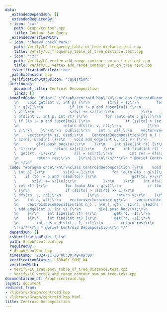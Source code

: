 ```yaml
---
data:
  _extendedDependsOn: []
  _extendedRequiredBy:
  - icon: ':x:'
    path: Graph/contour.hpp
    title: Contour Sum Query
  _extendedVerifiedWith:
  - icon: ':heavy_check_mark:'
    path: Verify/LC_frequency_table_of_tree_distance.test.cpp
    title: Verify/LC_frequency_table_of_tree_distance.test.cpp
  - icon: ':x:'
    path: Verify/LC_vertex_add_range_contour_sum_on_tree.test.cpp
    title: Verify/LC_vertex_add_range_contour_sum_on_tree.test.cpp
  _isVerificationFailed: true
  _pathExtension: hpp
  _verificationStatusIcon: ':question:'
  attributes:
    document_title: Centroid Decomposition
    links: []
  bundledCode: "#line 2 \"Graph/centroid.hpp\"\n\r\nclass CentroidDecomposition {\r\
    \n    void get(int v, int p) {\r\n        sz[v] = 1;\r\n        for (auto &to\
    \ : g[v])\r\n            if (to != p and !used[to]) {\r\n                get(to,\
    \ v);\r\n                sz[v] += sz[to];\r\n            }\r\n    }\r\n    int\
    \ dfs(int v, int p, int rt) {\r\n        for (auto &to : g[v])\r\n           \
    \ if (to != p and !used[to]) {\r\n                if (sz[to] > (sz[rt] >> 1))\r\
    \n                    return dfs(to, v, rt);\r\n            }\r\n        return\
    \ v;\r\n    }\r\n\r\n  public:\r\n    int n, all;\r\n    vector<vector<int>> g;\r\
    \n    vector<int> sz, used;\r\n    CentroidDecomposition(int n_) : n(n_), g(n),\
    \ sz(n), used(n) {}\r\n    void add_edge(int u, int v) {\r\n        g[u].push_back(v);\r\
    \n        g[v].push_back(u);\r\n    }\r\n    int size(int rt) {\r\n        get(rt,\
    \ -1);\r\n        return sz[rt];\r\n    }\r\n    int find(int rt) {\r\n      \
    \  get(rt, -1);\r\n        all = sz[rt];\r\n        int res = dfs(rt, -1, rt);\r\
    \n        return res;\r\n    }\r\n};\r\n\r\n/**\r\n * @brief Centroid Decomposition\r\
    \n */\n"
  code: "#pragma once\r\n\r\nclass CentroidDecomposition {\r\n    void get(int v,\
    \ int p) {\r\n        sz[v] = 1;\r\n        for (auto &to : g[v])\r\n        \
    \    if (to != p and !used[to]) {\r\n                get(to, v);\r\n         \
    \       sz[v] += sz[to];\r\n            }\r\n    }\r\n    int dfs(int v, int p,\
    \ int rt) {\r\n        for (auto &to : g[v])\r\n            if (to != p and !used[to])\
    \ {\r\n                if (sz[to] > (sz[rt] >> 1))\r\n                    return\
    \ dfs(to, v, rt);\r\n            }\r\n        return v;\r\n    }\r\n\r\n  public:\r\
    \n    int n, all;\r\n    vector<vector<int>> g;\r\n    vector<int> sz, used;\r\
    \n    CentroidDecomposition(int n_) : n(n_), g(n), sz(n), used(n) {}\r\n    void\
    \ add_edge(int u, int v) {\r\n        g[u].push_back(v);\r\n        g[v].push_back(u);\r\
    \n    }\r\n    int size(int rt) {\r\n        get(rt, -1);\r\n        return sz[rt];\r\
    \n    }\r\n    int find(int rt) {\r\n        get(rt, -1);\r\n        all = sz[rt];\r\
    \n        int res = dfs(rt, -1, rt);\r\n        return res;\r\n    }\r\n};\r\n\
    \r\n/**\r\n * @brief Centroid Decomposition\r\n */"
  dependsOn: []
  isVerificationFile: false
  path: Graph/centroid.hpp
  requiredBy:
  - Graph/contour.hpp
  timestamp: '2024-11-30 06:30:49+09:00'
  verificationStatus: LIBRARY_SOME_WA
  verifiedWith:
  - Verify/LC_frequency_table_of_tree_distance.test.cpp
  - Verify/LC_vertex_add_range_contour_sum_on_tree.test.cpp
documentation_of: Graph/centroid.hpp
layout: document
redirect_from:
- /library/Graph/centroid.hpp
- /library/Graph/centroid.hpp.html
title: Centroid Decomposition
---
```

